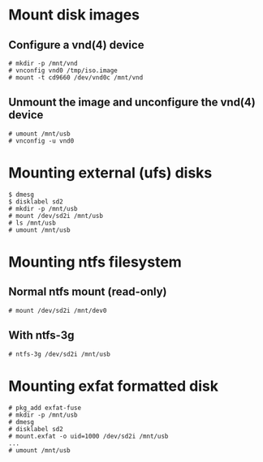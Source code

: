 # Mount disk images
## Configure a vnd(4) device
```shell
# mkdir -p /mnt/vnd
# vnconfig vnd0 /tmp/iso.image
# mount -t cd9660 /dev/vnd0c /mnt/vnd
```

## Unmount the image and unconfigure the vnd(4) device
```shell
# umount /mnt/usb
# vnconfig -u vnd0
```

# Mounting external (ufs) disks
```shell
$ dmesg
$ disklabel sd2
# mkdir -p /mnt/usb
# mount /dev/sd2i /mnt/usb
# ls /mnt/usb
# umount /mnt/usb
```

# Mounting ntfs filesystem
## Normal ntfs mount (read-only)
```shell
# mount /dev/sd2i /mnt/dev0
```
## With ntfs-3g
```shell
# ntfs-3g /dev/sd2i /mnt/usb
```

# Mounting exfat formatted disk
```shell
# pkg_add exfat-fuse
# mkdir -p /mnt/usb
# dmesg
# disklabel sd2
# mount.exfat -o uid=1000 /dev/sd2i /mnt/usb
...
# umount /mnt/usb
```
